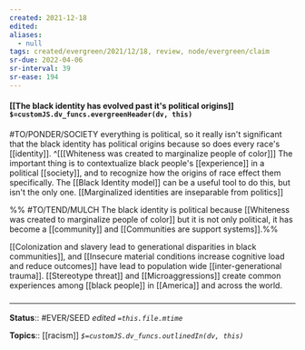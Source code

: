 ```yaml
---
created: 2021-12-18 
edited: 
aliases:
  - null
tags: created/evergreen/2021/12/18, review, node/evergreen/claim
sr-due: 2022-04-06
sr-interval: 39
sr-ease: 194
---
```


#### [[The black identity has evolved past it's political origins]] `$=customJS.dv_funcs.evergreenHeader(dv, this)`

#TO/PONDER/SOCIETY everything is political, so it really isn't significant that the black identity has political origins because so does every race's [[identity]].
^[[[Whiteness was created to marginalize people of color]]]
The important thing is to contextualize black people's [[experience]] in a political [[society]], and to recognize how the origins of race effect them specifically. The [[Black Identity model]] can be a useful tool to do this, but isn't the only one. 
[[Marginalized identities are inseparable from politics]]

%% #TO/TEND/MULCH 
The black identity is political because [[Whiteness was created to marginalize people of color]] but it is not only political, it has become a [[community]] and [[Communities are support systems]].%%

[[Colonization and slavery lead to generational disparities in black communities]], and [[Insecure material conditions increase cognitive load and reduce outcomes]] have lead to population wide [[inter-generational trauma]].
[[Stereotype threat]] and [[Microaggressions]] create common experiences among [[black people]] in [[America]] and across the world.

### <hr class="footnote"/>

**Status**:: #EVER/SEED
*edited `=this.file.mtime`*

**Topics**:: [[racism]]
*`$=customJS.dv_funcs.outlinedIn(dv, this)`*
